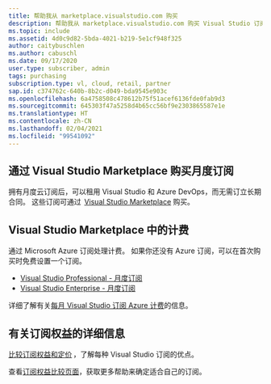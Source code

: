 ```yaml
---
title: 帮助我从 marketplace.visualstudio.com 购买
description: 帮助我从 marketplace.visualstudio.com 购买 Visual Studio 订阅
ms.topic: include
ms.assetid: 4d0c9d82-5bda-4021-b219-5e1cf948f325
author: caitybuschlen
ms.author: cabuschl
ms.date: 09/17/2020
user.type: subscriber, admin
tags: purchasing
subscription.type: vl, cloud, retail, partner
sap.id: c374762c-640b-8b2c-d049-bda9545e903c
ms.openlocfilehash: 6a4758508c478612b75f51acef6136fde0fab9d3
ms.sourcegitcommit: 645303f47a5258d4b65cc56bf9e2303865587e1e
ms.translationtype: HT
ms.contentlocale: zh-CN
ms.lasthandoff: 02/04/2021
ms.locfileid: "99541092"
---
```

## <a name="purchase-monthly-subscriptions-through-visual-studio-marketplace"></a>通过 Visual Studio Marketplace 购买月度订阅 

拥有月度云订阅后，可以租用 Visual Studio 和 Azure DevOps，而无需订立长期合同。 这些订阅可通过  [Visual Studio Marketplace](https://marketplace.visualstudio.com/subscriptions) 购买。  

## <a name="billing-in-the-visual-studio-marketplace"></a>Visual Studio Marketplace 中的计费 

通过 Microsoft Azure 订阅处理计费。 如果你还没有 Azure 订阅，可以在首次购买时免费设置一个订阅。  

* [Visual Studio Professional - 月度订阅](https://marketplace.visualstudio.com/items?itemName=ms.vs-professional-monthly) 
* [Visual Studio Enterprise - 月度订阅](https://marketplace.visualstudio.com/items?itemName=ms.vs-enterprise-monthly) 

详细了解有关[每月 Visual Studio 订阅 Azure 计费](https://docs.microsoft.com/visualstudio/subscriptions/vscloud-billing-faq)的信息。 

## <a name="more-information-about-subscription-benefits"></a>有关订阅权益的详细信息

[比较订阅权益和定价](https://visualstudio.microsoft.com/vs/pricing/) ，了解每种 Visual Studio 订阅的优点。 

查看[订阅权益比较页面](https://visualstudio.microsoft.com/vs/benefits/)，获取更多帮助来确定适合自己的订阅。